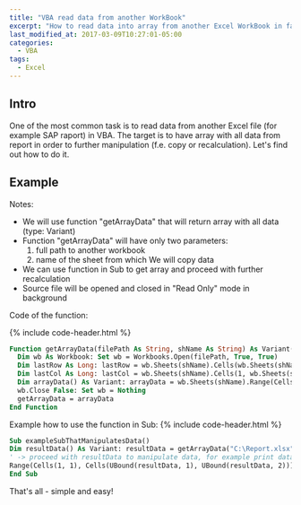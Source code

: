 ```yaml
---
title: "VBA read data from another WorkBook"
excerpt: "How to read data into array from another Excel WorkBook in fast and easy way"
last_modified_at: 2017-03-09T10:27:01-05:00
categories:
  - VBA
tags:
  - Excel
---
```


<!-- short intrduction -->

## Intro

One of the most common task is to read data from another Excel file (for example SAP raport) in VBA. The target is to have array with all data from report in order to further manipulation (f.e. copy or recalculation). Let's find out how to do it.

## Example

Notes:

- We will use function "getArrayData" that will return array with all data (type: Variant)
- Function "getArrayData" will have only two parameters:
  1. full path to another workbook
  2. name of the sheet from which We will copy data
- We can use function in Sub to get array and proceed with further recalculation
- Source file will be opened and closed in "Read Only" mode in background

Code of the function:

{% include code-header.html %}

```vb
Function getArrayData(filePath As String, shName As String) As Variant()
  Dim wb As Workbook: Set wb = Workbooks.Open(filePath, True, True)
  Dim lastRow As Long: lastRow = wb.Sheets(shName).Cells(wb.Sheets(shName).Rows.Count, 1).End(xlUp).Row
  Dim lastCol As Long: lastCol = wb.Sheets(shName).Cells(1, wb.Sheets(shName).Columns.Count).End(xlToLeft).Column
  Dim arrayData() As Variant: arrayData = wb.Sheets(shName).Range(Cells(1, 1), Cells(lastRow, lastCol)).Value
  wb.Close False: Set wb = Nothing
  getArrayData = arrayData
End Function
```

Example how to use the function in Sub:
{% include code-header.html %}

```vb
Sub exampleSubThatManipulatesData()
Dim resultData() As Variant: resultData = getArrayData("C:\Report.xlsx", "Sheet1")
' -> proceed with resultData to manipulate data, for example print data to active sheet:
Range(Cells(1, 1), Cells(UBound(resultData, 1), UBound(resultData, 2))) = resultData
End Sub
```

That's all - simple and easy!
